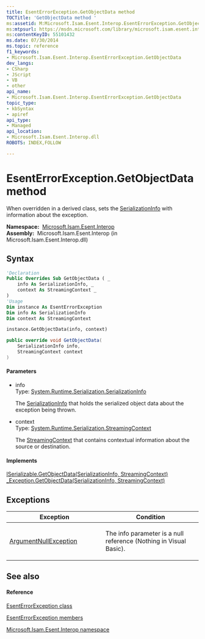 ```yaml
---
title: EsentErrorException.GetObjectData method 
TOCTitle: 'GetObjectData method '
ms:assetid: M:Microsoft.Isam.Esent.Interop.EsentErrorException.GetObjectData(System.Runtime.Serialization.SerializationInfo,System.Runtime.Serialization.StreamingContext)
ms:mtpsurl: https://msdn.microsoft.com/library/microsoft.isam.esent.interop.esenterrorexception.getobjectdata(v=EXCHG.10)
ms:contentKeyID: 55101432
ms.date: 07/30/2014
ms.topic: reference
f1_keywords:
- Microsoft.Isam.Esent.Interop.EsentErrorException.GetObjectData
dev_langs:
- CSharp
- JScript
- VB
- other
api_name: 
- Microsoft.Isam.Esent.Interop.EsentErrorException.GetObjectData
topic_type: 
- kbSyntax
- apiref
api_type: 
- Managed
api_location: 
- Microsoft.Isam.Esent.Interop.dll
ROBOTS: INDEX,FOLLOW

---
```


# EsentErrorException.GetObjectData method

When overridden in a derived class, sets the [SerializationInfo](/dotnet/api/system.runtime.serialization.serializationinfo) with information about the exception.

**Namespace:**  [Microsoft.Isam.Esent.Interop](hh596136\(v=exchg.10\).md)  
**Assembly:**  Microsoft.Isam.Esent.Interop (in Microsoft.Isam.Esent.Interop.dll)

## Syntax

``` vb
'Declaration
Public Overrides Sub GetObjectData ( _
    info As SerializationInfo, _
    context As StreamingContext _
)
'Usage
Dim instance As EsentErrorException
Dim info As SerializationInfo
Dim context As StreamingContext

instance.GetObjectData(info, context)
```

``` csharp
public override void GetObjectData(
    SerializationInfo info,
    StreamingContext context
)
```

#### Parameters

  - info  
    Type: [System.Runtime.Serialization.SerializationInfo](/dotnet/api/system.runtime.serialization.serializationinfo)  
    
    The [SerializationInfo](/dotnet/api/system.runtime.serialization.serializationinfo) that holds the serialized object data about the exception being thrown.

<!-- end list -->

  - context  
    Type: [System.Runtime.Serialization.StreamingContext](/dotnet/api/system.runtime.serialization.streamingcontext)  
    
    The [StreamingContext](/dotnet/api/system.runtime.serialization.streamingcontext) that contains contextual information about the source or destination.

#### Implements

[ISerializable.GetObjectData(SerializationInfo, StreamingContext)](/dotnet/api/system.runtime.serialization.iserializable.getobjectdata#System_Runtime_Serialization_ISerializable_GetObjectData_System_Runtime_Serialization_SerializationInfo_System_Runtime_Serialization_StreamingContext_)  
[_Exception.GetObjectData(SerializationInfo, StreamingContext)](/dotnet/api/system.runtime.interopservices._exception.getobjectdata#System_Runtime_InteropServices__Exception_GetObjectData_System_Runtime_Serialization_SerializationInfo_System_Runtime_Serialization_StreamingContext_)  

## Exceptions

<table>
<colgroup>
<col style="width: 50%" />
<col style="width: 50%" />
</colgroup>
<thead>
<tr class="header">
<th>Exception</th>
<th>Condition</th>
</tr>
</thead>
<tbody>
<tr class="odd">
<td><a href="https://docs.microsoft.com/dotnet/api/system.argumentnullexception?redirectedfrom=MSDN">ArgumentNullException</a></td>
<td><p>The info parameter is a null reference (Nothing in Visual Basic).</p></td>
</tr>
</tbody>
</table>


## See also

#### Reference

[EsentErrorException class](dn274314\(v=exchg.10\).md)

[EsentErrorException members](dn274255\(v=exchg.10\).md)

[Microsoft.Isam.Esent.Interop namespace](hh596136\(v=exchg.10\).md)